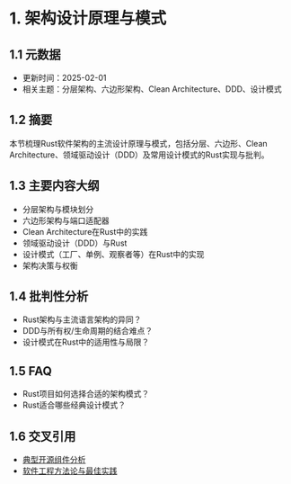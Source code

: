 # 1. 架构设计原理与模式

## 1.1 元数据

- 更新时间：2025-02-01
- 相关主题：分层架构、六边形架构、Clean Architecture、DDD、设计模式

## 1.2 摘要

本节梳理Rust软件架构的主流设计原理与模式，包括分层、六边形、Clean Architecture、领域驱动设计（DDD）及常用设计模式的Rust实现与批判。

## 1.3 主要内容大纲

- 分层架构与模块划分
- 六边形架构与端口适配器
- Clean Architecture在Rust中的实践
- 领域驱动设计（DDD）与Rust
- 设计模式（工厂、单例、观察者等）在Rust中的实现
- 架构决策与权衡

## 1.4 批判性分析

- Rust架构与主流语言架构的异同？
- DDD与所有权/生命周期的结合难点？
- 设计模式在Rust中的适用性与局限？

## 1.5 FAQ

- Rust项目如何选择合适的架构模式？
- Rust适合哪些经典设计模式？

## 1.6 交叉引用

- [典型开源组件分析](./02_open_source_components.md)
- [软件工程方法论与最佳实践](../software/01_methodology_best_practices.md)
